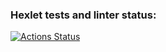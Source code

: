 ### Hexlet tests and linter status:
[![Actions Status](https://github.com/gyyyma/frontend-project-44/workflows/hexlet-check/badge.svg)](https://github.com/gyyyma/frontend-project-44/actions)